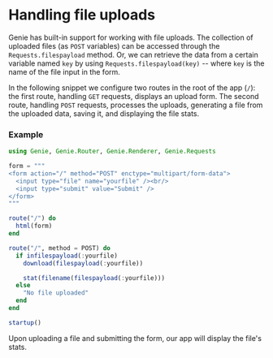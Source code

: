 # Handling file uploads

Genie has built-in support for working with file uploads. The collection of uploaded files (as `POST` variables) can be accessed through the `Requests.filespayload` method. Or, we can retrieve the data from a certain variable named `key` by using `Requests.filespayload(key)` -- where `key` is the name of the file input in the form.

In the following snippet we configure two routes in the root of the app (`/`): the first route, handling `GET` requests, displays an upload form. The second route, handling `POST` requests, processes the uploads, generating a file from the uploaded data, saving it, and displaying the file stats.

### Example

```julia
using Genie, Genie.Router, Genie.Renderer, Genie.Requests

form = """
<form action="/" method="POST" enctype="multipart/form-data">
  <input type="file" name="yourfile" /><br/>
  <input type="submit" value="Submit" />
</form>
"""

route("/") do
  html(form)
end

route("/", method = POST) do
  if infilespayload(:yourfile)
    download(filespayload(:yourfile))

    stat(filename(filespayload(:yourfile)))
  else
    "No file uploaded"
  end
end

startup()
```

Upon uploading a file and submitting the form, our app will display the file's stats.
